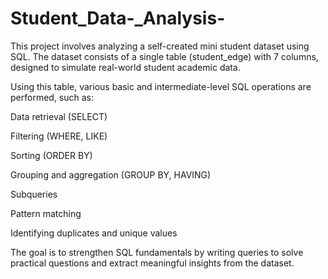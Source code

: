 # Student_Data-_Analysis-

This project involves analyzing a self-created mini student dataset using SQL. The dataset consists of a single table (student_edge) with 7 columns, designed to simulate real-world student academic data.

Using this table, various basic and intermediate-level SQL operations are performed, such as:

Data retrieval (SELECT)

Filtering (WHERE, LIKE)

Sorting (ORDER BY)

Grouping and aggregation (GROUP BY, HAVING)

Subqueries

Pattern matching

Identifying duplicates and unique values

The goal is to strengthen SQL fundamentals by writing queries to solve practical questions and extract meaningful insights from the dataset.
